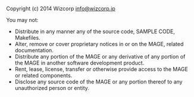 Copyright (c) 2014 Wizcorp <info@wizcorp.jp>

You may not:

* Distribute in any manner any of the source code, SAMPLE CODE, Makefiles.
* Alter, remove or cover proprietary notices in or on the MAGE, related documentation.
* Distribute any portion of the MAGE or any derivative of any portion of the MAGE in another
  software development product.
* Rent, lease, license, transfer or otherwise provide access to the MAGE or related components.
* Disclose any source code of the MAGE or any portion thereof to any unauthorized person or entity.
